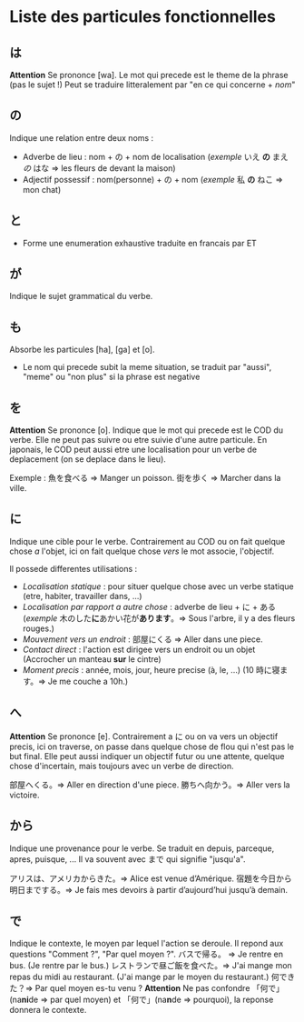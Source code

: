 <!-- TITLE: Particules Fonctionnelles -->
<!-- SUBTITLE: Indiquent le role d'un mot dans la phrase -->

# Liste des particules fonctionnelles
## は
**Attention** Se prononce [wa].
Le mot qui precede est le theme de la phrase (pas le sujet !)
Peut se traduire litteralement par "en ce qui concerne + *nom*"

## の
Indique une relation entre deux noms :
- Adverbe de lieu : nom + の + nom de localisation (*exemple*  いえ **の** まえ *の* はな => les fleurs de devant la maison)
- Adjectif possessif : nom(personne) + の + nom (*exemple* 私 **の** ねこ => mon chat)

## と
- Forme une enumeration exhaustive traduite en francais par ET

## が
Indique le sujet grammatical du verbe.

## も
Absorbe les particules [ha], [ga] et [o].
- Le nom qui precede subit la meme situation, se traduit par "aussi", "meme" ou "non plus" si la phrase est negative

## を
**Attention** Se prononce [o].
Indique que le mot qui precede est le COD du verbe.
Elle ne peut pas suivre ou etre suivie d'une autre particule.
En japonais, le COD peut aussi etre une localisation pour un verbe de deplacement (on se deplace dans le lieu).

Exemple :
魚を食べる => Manger un poisson.
街を歩く => Marcher dans la ville.

## に
Indique une cible pour le verbe.
Contrairement au COD ou on fait quelque chose *a* l'objet, ici on fait quelque chose *vers* le mot associe, l'objectif.

Il possede differentes utilisations :
- *Localisation statique* :  pour situer quelque chose avec un verbe statique (etre, habiter, travailler dans, ...)
- *Localisation par rapport a autre chose* : adverbe de lieu + に + ある (*exemple* 木のした**に**あかい花が**あります**。=> Sous l'arbre, il y a des fleurs rouges.)
- *Mouvement vers un endroit* : 部屋にくる => Aller dans une piece.
- *Contact direct* : l'action est dirigee vers un endroit ou un objet (Accrocher un manteau **sur** le cintre)
- *Moment precis* : année, mois, jour, heure precise (à, le, ...) (10 時に寝ます。=> Je me couche a 10h.)

## へ
**Attention** Se prononce [e].
Contrairement a に ou on va vers un objectif precis, ici on traverse, on passe dans quelque chose de flou qui n'est pas le but final.
Elle peut aussi indiquer un objectif futur ou une attente, quelque chose d'incertain, mais toujours avec un verbe de direction.

部屋へくる。=> Aller en direction d'une piece.
勝ちへ向かう。=> Aller vers la victoire.

## から
Indique une provenance pour le verbe.
Se traduit en depuis, parceque, apres, puisque, ...
Il va souvent avec まで qui signifie "jusqu'a".

アリスは、アメリカからきた。=> Alice est venue d’Amérique.
宿題を今日から明日までする。=> Je fais mes devoirs à partir d’aujourd’hui jusqu’à demain.

## で
Indique le contexte, le moyen par lequel l'action se deroule.
Il repond aux questions "Comment ?", "Par quel moyen ?".
バスで帰る。 => Je rentre en bus. (Je rentre par le bus.)
レストランで昼ご飯を食べた。=> J'ai mange mon repas du midi au restaurant. (J'ai mange par le moyen du restaurant.)
何できた？=> Par quel moyen es-tu venu ?
**Attention** Ne pas confondre 「何で」(na**ni**de => par quel moyen) et 「何で」(na**n**de => pourquoi), la reponse donnera le contexte.